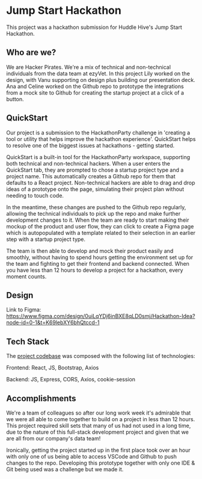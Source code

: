 # Jump Start Hackathon

This project was a hackathon submission for Huddle Hive's Jump Start Hackathon. 

## Who are we?

We are Hacker Pirates. We're a mix of technical and non-technical individuals from the data team at ezyVet. In this project Lily worked on the design, with Vanu supporting on design plus building our presentation deck. Ana and Celine worked on the Github repo to prototype the integrations from a mock site to Github for creating the startup project at a click of a button.

## QuickStart

Our project is a submission to the HackathonParty challenge in 'creating a tool or utility that helps improve the hackathon experience'. QuickStart helps to resolve one of the biggest issues at hackathons - getting started.

QuickStart is a built-in tool for the HackathonParty workspace, supporting both technical and non-technical hackers. When a user enters the QuickStart tab, they are prompted to chose a startup project type and a project name. This automatically creates a Github repo for them that defaults to a React project. Non-technical hackers are able to drag and drop ideas of a prototype onto the page, simulating their project plan without needing to touch code. 

In the meantime, these changes are pushed to the Github repo regularly, allowing the technical individuals to pick up the repo and make further development changes to it. When the team are ready to start making their mockup of the product and user flow, they can click to create a Figma page which is autopopulated with a template related to their selection in an earlier step with a startup project type. 

The team is then able to develop and mock their product easily and smoothly, without having to spend hours getting the environment set up for the team and fighting to get their frontend and backend connected. When you have less than 12 hours to develop a project for a hackathon, every moment counts.

## Design

Link to Figma: https://www.figma.com/design/0uiLqYDj6inBXE8qLD0smj/Hackathon-Idea?node-id=0-1&t=K69lebXY6bhQtccd-1

## Tech Stack

The [project codebase](https://github.com/anawinter53/QuickStack) was composed with the following list of technologies:

Frontend: React, JS, Bootstrap, Axios

Backend: JS, Express, CORS, Axios, cookie-session

## Accomplishments

We're a team of colleagues so after our long work week it's admirable that we were all able to come together to build on a project in less than 12 hours. This project required skill sets that many of us had not used in a long time, due to the nature of this full-stack development project and given that we are all from our company's data team!

Ironically, getting the project started up in the first place took over an hour with only one of us being able to access VSCode and Github to push changes to the repo. Developing this prototype together with only one IDE & Git being used was a challenge but we made it.


